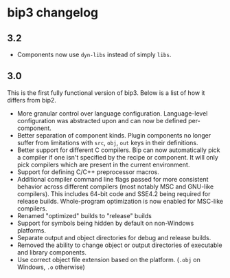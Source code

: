 # bip3 changelog

## 3.2

* Components now use `dyn-libs` instead of simply `libs`.

## 3.0

This is the first fully functional version of bip3. Below is a list of how it
differs from bip2.

* More granular control over language configuration. Language-level
  configuration was abstracted upon and can now be defined per-component.
* Better separation of component kinds. Plugin components no longer suffer from
  limitations with `src`, `obj`, `out` keys in their definitions.
* Better support for different C compilers. Bip can now automatically pick a
  compiler if one isn't specified by the recipe or component. It will only pick
  compilers which are present in the current environment.
* Support for defining C/C++ preprocessor macros.
* Additional compiler command line flags passed for more consistent behavior
  across different compilers (most notably MSC and GNU-like compilers). This
  includes 64-bit code and SSE4.2 being required for release builds.
  Whole-program optimization is now enabled for MSC-like compilers.
* Renamed "optimized" builds to "release" builds
* Support for symbols being hidden by default on non-Windows platforms.
* Separate output and object directories for debug and release builds.
* Removed the ability to change object or output directories of executable and
  library components.
* Use correct object file extension based on the platform. (`.obj` on Windows,
  `.o` otherwise)
